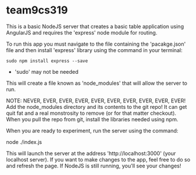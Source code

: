# team9cs319
This is a basic NodeJS server that creates a basic table application using
AngularJS and requires the 'express' node module for routing.

To run this app you must navigate to the file containing the 'pacakge.json'
file and then install 'express' library using the command in your terminal:

    sudo npm install express --save

* 'sudo' may not be needed

This will create a file known as 'node_modules' that will allow the server to
run.

NOTE: NEVER, EVER, EVER, EVER, EVER, EVER, EVER, EVER, EVER, EVER! Add the
node_modules directory and its contents to the git repo! It can get quit fat
and a real monstrosity to remove (or for that matter checkout). When you pull
the repo from git, install the libraries needed using npm.

When you are ready to experiment, run the server using the command:

   node ./index.js

This will launch the server at the address 'http://localhost:3000' (your 
localhost server). If you want to make changes to the app, feel free to do so
and refresh the page. If NodeJS is still running, you'll see your changes!
